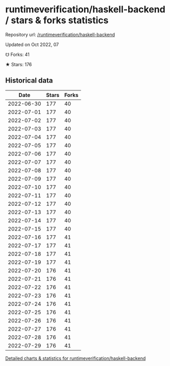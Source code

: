 # runtimeverification/haskell-backend / stars & forks statistics

Repository url: [/runtimeverification/haskell-backend](https://github.com/runtimeverification/haskell-backend)

Updated on Oct 2022, 07

☋ Forks: 41

★ Stars: 176

## Historical data
| Date | Stars | Forks |
|------|-------|-------|
| 2022-06-30 | 177 | 40 | 
| 2022-07-01 | 177 | 40 | 
| 2022-07-02 | 177 | 40 | 
| 2022-07-03 | 177 | 40 | 
| 2022-07-04 | 177 | 40 | 
| 2022-07-05 | 177 | 40 | 
| 2022-07-06 | 177 | 40 | 
| 2022-07-07 | 177 | 40 | 
| 2022-07-08 | 177 | 40 | 
| 2022-07-09 | 177 | 40 | 
| 2022-07-10 | 177 | 40 | 
| 2022-07-11 | 177 | 40 | 
| 2022-07-12 | 177 | 40 | 
| 2022-07-13 | 177 | 40 | 
| 2022-07-14 | 177 | 40 | 
| 2022-07-15 | 177 | 40 | 
| 2022-07-16 | 177 | 41 | 
| 2022-07-17 | 177 | 41 | 
| 2022-07-18 | 177 | 41 | 
| 2022-07-19 | 177 | 41 | 
| 2022-07-20 | 176 | 41 | 
| 2022-07-21 | 176 | 41 | 
| 2022-07-22 | 176 | 41 | 
| 2022-07-23 | 176 | 41 | 
| 2022-07-24 | 176 | 41 | 
| 2022-07-25 | 176 | 41 | 
| 2022-07-26 | 176 | 41 | 
| 2022-07-27 | 176 | 41 | 
| 2022-07-28 | 176 | 41 | 
| 2022-07-29 | 176 | 41 | 


[Detailed charts & statistics for runtimeverification/haskell-backend](https://reviewgithub.com/rep/runtimeverification/haskell-backend)
